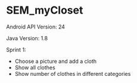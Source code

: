 # SEM_myCloset


Android API Version: 24

Java Version: 1.8

Sprint 1:
- Choose a picture and add a cloth
- Show all clothes
- Show number of clothes in different categories
